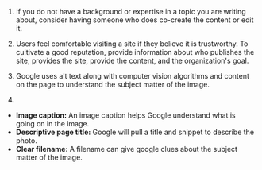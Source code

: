1. If you do not have a background or expertise in a topic you are writing about, consider having someone who does co-create the content or edit it.

2. Users feel comfortable visiting a site if they believe it is trustworthy. To cultivate a good reputation, provide information about who publishes the site, provides the site, provide the content, and the organization's goal.

3. Google uses alt text along with computer vision algorithms and content on the page to understand the subject matter of the image.

4. 

- **Image caption:** An image caption helps Google understand what is going on in the image. 
- **Descriptive page title:** Google will pull a title and snippet to describe the photo.
- **Clear filename:** A filename can give google clues about the subject matter of the image. 